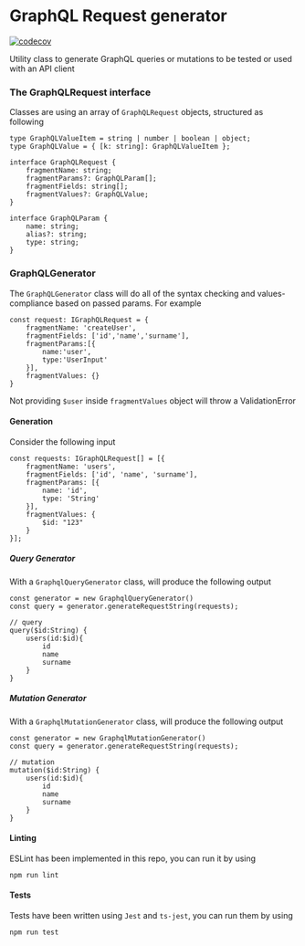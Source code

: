 # GraphQL Request generator
[![codecov](https://codecov.io/gh/CapitanFindusFI/graphql-client-generator/branch/master/graph/badge.svg)](https://codecov.io/gh/CapitanFindusFI/graphql-client-generator)

Utility class to generate GraphQL queries or mutations to be tested or used with an API client

### The GraphQLRequest interface
Classes are using an array of `GraphQLRequest` objects, structured as following
```
type GraphQLValueItem = string | number | boolean | object;
type GraphQLValue = { [k: string]: GraphQLValueItem };

interface GraphQLRequest {
    fragmentName: string;
    fragmentParams?: GraphQLParam[];
    fragmentFields: string[];
    fragmentValues?: GraphQLValue;
}

interface GraphQLParam {
    name: string;
    alias?: string;
    type: string;
}
```

### GraphQLGenerator

The `GraphQLGenerator` class will do all of the syntax checking and values-compliance based on passed params. For example
```
const request: IGraphQLRequest = {
    fragmentName: 'createUser',
    fragmentFields: ['id','name','surname'],
    fragmentParams:[{
        name:'user',
        type:'UserInput'
    }],
    fragmentValues: {}
}
```

Not providing `$user` inside `fragmentValues` object will throw a ValidationError

#### Generation

Consider the following input

```
const requests: IGraphQLRequest[] = [{
    fragmentName: 'users',
    fragmentFields: ['id', 'name', 'surname'],
    fragmentParams: [{
        name: 'id',
        type: 'String'
    }],
    fragmentValues: {
        $id: "123"
    }
}];
```

##### Query Generator
With a `GraphqlQueryGenerator` class, will produce the following output
```
const generator = new GraphqlQueryGenerator()
const query = generator.generateRequestString(requests);

// query
query($id:String) { 
    users(id:$id){
        id
        name
        surname
    }
}
```

##### Mutation Generator

With a `GraphqlMutationGenerator` class, will produce the following output
```
const generator = new GraphqlMutationGenerator()
const query = generator.generateRequestString(requests);

// mutation
mutation($id:String) { 
    users(id:$id){
        id
        name
        surname
    }
}
```

#### Linting
ESLint has been implemented in this repo, you can run it by using
```
npm run lint
```

#### Tests
Tests have been written using `Jest` and `ts-jest`, you can run them by using
```
npm run test
```
